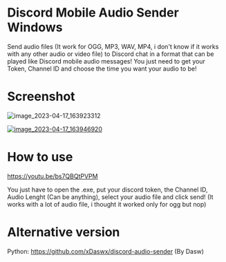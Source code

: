 # Discord Mobile Audio Sender Windows
Send audio files (It work for OGG, MP3, WAV, MP4, i don't know if it works with any other audio or video file) to Discord chat in a format that can be played like Discord mobile audio messages!
You just need to get your Token, Channel ID and choose the time you want your audio to be!

# Screenshot

![image_2023-04-17_163923312](https://user-images.githubusercontent.com/34484331/232519889-46742c18-9f18-4935-a251-9e0c27a57ba7.png)

[
![image_2023-04-17_163946920](https://user-images.githubusercontent.com/34484331/232520007-4750c3cb-0c97-43da-990e-7233a58c393d.png)
](url)

# How to use
https://youtu.be/bs7QBQtPVPM

You just have to open the .exe, put your discord token, the Channel ID, Audio Lenght (Can be anything), select your audio file and click send!
(It works with a lot of audio file, i thought it worked only for ogg but nop)



# Alternative version
Python: https://github.com/xDaswx/discord-audio-sender (By Dasw)
